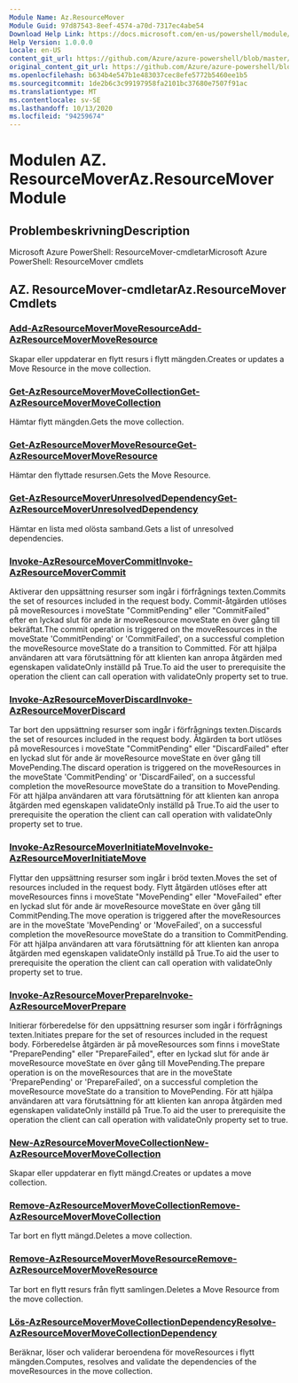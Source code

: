 ```yaml
---
Module Name: Az.ResourceMover
Module Guid: 97d87543-8eef-4574-a70d-7317ec4abe54
Download Help Link: https://docs.microsoft.com/en-us/powershell/module/az.resourcemover
Help Version: 1.0.0.0
Locale: en-US
content_git_url: https://github.com/Azure/azure-powershell/blob/master/src/ResourceMover/help/Az.ResourceMover.md
original_content_git_url: https://github.com/Azure/azure-powershell/blob/master/src/ResourceMover/help/Az.ResourceMover.md
ms.openlocfilehash: b634b4e547b1e483037cec8efe5772b5460ee1b5
ms.sourcegitcommit: 1de2b6c3c99197958fa2101bc37680e7507f91ac
ms.translationtype: MT
ms.contentlocale: sv-SE
ms.lasthandoff: 10/13/2020
ms.locfileid: "94259674"
---
```

# <span data-ttu-id="dd27b-101">Modulen AZ. ResourceMover</span><span class="sxs-lookup"><span data-stu-id="dd27b-101">Az.ResourceMover Module</span></span>
## <span data-ttu-id="dd27b-102">Problembeskrivning</span><span class="sxs-lookup"><span data-stu-id="dd27b-102">Description</span></span>
<span data-ttu-id="dd27b-103">Microsoft Azure PowerShell: ResourceMover-cmdletar</span><span class="sxs-lookup"><span data-stu-id="dd27b-103">Microsoft Azure PowerShell: ResourceMover cmdlets</span></span>

## <span data-ttu-id="dd27b-104">AZ. ResourceMover-cmdletar</span><span class="sxs-lookup"><span data-stu-id="dd27b-104">Az.ResourceMover Cmdlets</span></span>
### [<span data-ttu-id="dd27b-105">Add-AzResourceMoverMoveResource</span><span class="sxs-lookup"><span data-stu-id="dd27b-105">Add-AzResourceMoverMoveResource</span></span>](Add-AzResourceMoverMoveResource.md)
<span data-ttu-id="dd27b-106">Skapar eller uppdaterar en flytt resurs i flytt mängden.</span><span class="sxs-lookup"><span data-stu-id="dd27b-106">Creates or updates a Move Resource in the move collection.</span></span>

### [<span data-ttu-id="dd27b-107">Get-AzResourceMoverMoveCollection</span><span class="sxs-lookup"><span data-stu-id="dd27b-107">Get-AzResourceMoverMoveCollection</span></span>](Get-AzResourceMoverMoveCollection.md)
<span data-ttu-id="dd27b-108">Hämtar flytt mängden.</span><span class="sxs-lookup"><span data-stu-id="dd27b-108">Gets the move collection.</span></span>

### [<span data-ttu-id="dd27b-109">Get-AzResourceMoverMoveResource</span><span class="sxs-lookup"><span data-stu-id="dd27b-109">Get-AzResourceMoverMoveResource</span></span>](Get-AzResourceMoverMoveResource.md)
<span data-ttu-id="dd27b-110">Hämtar den flyttade resursen.</span><span class="sxs-lookup"><span data-stu-id="dd27b-110">Gets the Move Resource.</span></span>

### [<span data-ttu-id="dd27b-111">Get-AzResourceMoverUnresolvedDependency</span><span class="sxs-lookup"><span data-stu-id="dd27b-111">Get-AzResourceMoverUnresolvedDependency</span></span>](Get-AzResourceMoverUnresolvedDependency.md)
<span data-ttu-id="dd27b-112">Hämtar en lista med olösta samband.</span><span class="sxs-lookup"><span data-stu-id="dd27b-112">Gets a list of unresolved dependencies.</span></span>

### [<span data-ttu-id="dd27b-113">Invoke-AzResourceMoverCommit</span><span class="sxs-lookup"><span data-stu-id="dd27b-113">Invoke-AzResourceMoverCommit</span></span>](Invoke-AzResourceMoverCommit.md)
<span data-ttu-id="dd27b-114">Aktiverar den uppsättning resurser som ingår i förfrågnings texten.</span><span class="sxs-lookup"><span data-stu-id="dd27b-114">Commits the set of resources included in the request body.</span></span>
<span data-ttu-id="dd27b-115">Commit-åtgärden utlöses på moveResources i moveState "CommitPending" eller "CommitFailed" efter en lyckad slut för ande är moveResource moveState en över gång till bekräftat.</span><span class="sxs-lookup"><span data-stu-id="dd27b-115">The commit operation is triggered on the moveResources in the moveState 'CommitPending' or 'CommitFailed', on a successful completion the moveResource moveState do a transition to Committed.</span></span>
<span data-ttu-id="dd27b-116">För att hjälpa användaren att vara förutsättning för att klienten kan anropa åtgärden med egenskapen validateOnly inställd på True.</span><span class="sxs-lookup"><span data-stu-id="dd27b-116">To aid the user to prerequisite the operation the client can call operation with validateOnly property set to true.</span></span>

### [<span data-ttu-id="dd27b-117">Invoke-AzResourceMoverDiscard</span><span class="sxs-lookup"><span data-stu-id="dd27b-117">Invoke-AzResourceMoverDiscard</span></span>](Invoke-AzResourceMoverDiscard.md)
<span data-ttu-id="dd27b-118">Tar bort den uppsättning resurser som ingår i förfrågnings texten.</span><span class="sxs-lookup"><span data-stu-id="dd27b-118">Discards the set of resources included in the request body.</span></span>
<span data-ttu-id="dd27b-119">Åtgärden ta bort utlöses på moveResources i moveState "CommitPending" eller "DiscardFailed" efter en lyckad slut för ande är moveResource moveState en över gång till MovePending.</span><span class="sxs-lookup"><span data-stu-id="dd27b-119">The discard operation is triggered on the moveResources in the moveState 'CommitPending' or 'DiscardFailed', on a successful completion the moveResource moveState do a transition to MovePending.</span></span>
<span data-ttu-id="dd27b-120">För att hjälpa användaren att vara förutsättning för att klienten kan anropa åtgärden med egenskapen validateOnly inställd på True.</span><span class="sxs-lookup"><span data-stu-id="dd27b-120">To aid the user to prerequisite the operation the client can call operation with validateOnly property set to true.</span></span>

### [<span data-ttu-id="dd27b-121">Invoke-AzResourceMoverInitiateMove</span><span class="sxs-lookup"><span data-stu-id="dd27b-121">Invoke-AzResourceMoverInitiateMove</span></span>](Invoke-AzResourceMoverInitiateMove.md)
<span data-ttu-id="dd27b-122">Flyttar den uppsättning resurser som ingår i bröd texten.</span><span class="sxs-lookup"><span data-stu-id="dd27b-122">Moves the set of resources included in the request body.</span></span>
<span data-ttu-id="dd27b-123">Flytt åtgärden utlöses efter att moveResources finns i moveState "MovePending" eller "MoveFailed" efter en lyckad slut för ande är moveResource moveState en över gång till CommitPending.</span><span class="sxs-lookup"><span data-stu-id="dd27b-123">The move operation is triggered after the moveResources are in the moveState 'MovePending' or 'MoveFailed', on a successful completion the moveResource moveState do a transition to CommitPending.</span></span>
<span data-ttu-id="dd27b-124">För att hjälpa användaren att vara förutsättning för att klienten kan anropa åtgärden med egenskapen validateOnly inställd på True.</span><span class="sxs-lookup"><span data-stu-id="dd27b-124">To aid the user to prerequisite the operation the client can call operation with validateOnly property set to true.</span></span>

### [<span data-ttu-id="dd27b-125">Invoke-AzResourceMoverPrepare</span><span class="sxs-lookup"><span data-stu-id="dd27b-125">Invoke-AzResourceMoverPrepare</span></span>](Invoke-AzResourceMoverPrepare.md)
<span data-ttu-id="dd27b-126">Initierar förberedelse för den uppsättning resurser som ingår i förfrågnings texten.</span><span class="sxs-lookup"><span data-stu-id="dd27b-126">Initiates prepare for the set of resources included in the request body.</span></span>
<span data-ttu-id="dd27b-127">Förberedelse åtgärden är på moveResources som finns i moveState "PreparePending" eller "PrepareFailed", efter en lyckad slut för ande är moveResource moveState en över gång till MovePending.</span><span class="sxs-lookup"><span data-stu-id="dd27b-127">The prepare operation is on the moveResources that are in the moveState 'PreparePending' or 'PrepareFailed', on a successful completion the moveResource moveState do a transition to MovePending.</span></span>
<span data-ttu-id="dd27b-128">För att hjälpa användaren att vara förutsättning för att klienten kan anropa åtgärden med egenskapen validateOnly inställd på True.</span><span class="sxs-lookup"><span data-stu-id="dd27b-128">To aid the user to prerequisite the operation the client can call operation with validateOnly property set to true.</span></span>

### [<span data-ttu-id="dd27b-129">New-AzResourceMoverMoveCollection</span><span class="sxs-lookup"><span data-stu-id="dd27b-129">New-AzResourceMoverMoveCollection</span></span>](New-AzResourceMoverMoveCollection.md)
<span data-ttu-id="dd27b-130">Skapar eller uppdaterar en flytt mängd.</span><span class="sxs-lookup"><span data-stu-id="dd27b-130">Creates or updates a move collection.</span></span>

### [<span data-ttu-id="dd27b-131">Remove-AzResourceMoverMoveCollection</span><span class="sxs-lookup"><span data-stu-id="dd27b-131">Remove-AzResourceMoverMoveCollection</span></span>](Remove-AzResourceMoverMoveCollection.md)
<span data-ttu-id="dd27b-132">Tar bort en flytt mängd.</span><span class="sxs-lookup"><span data-stu-id="dd27b-132">Deletes a move collection.</span></span>

### [<span data-ttu-id="dd27b-133">Remove-AzResourceMoverMoveResource</span><span class="sxs-lookup"><span data-stu-id="dd27b-133">Remove-AzResourceMoverMoveResource</span></span>](Remove-AzResourceMoverMoveResource.md)
<span data-ttu-id="dd27b-134">Tar bort en flytt resurs från flytt samlingen.</span><span class="sxs-lookup"><span data-stu-id="dd27b-134">Deletes a Move Resource from the move collection.</span></span>

### [<span data-ttu-id="dd27b-135">Lös-AzResourceMoverMoveCollectionDependency</span><span class="sxs-lookup"><span data-stu-id="dd27b-135">Resolve-AzResourceMoverMoveCollectionDependency</span></span>](Resolve-AzResourceMoverMoveCollectionDependency.md)
<span data-ttu-id="dd27b-136">Beräknar, löser och validerar beroendena för moveResources i flytt mängden.</span><span class="sxs-lookup"><span data-stu-id="dd27b-136">Computes, resolves and validate the dependencies of the moveResources in the move collection.</span></span>

